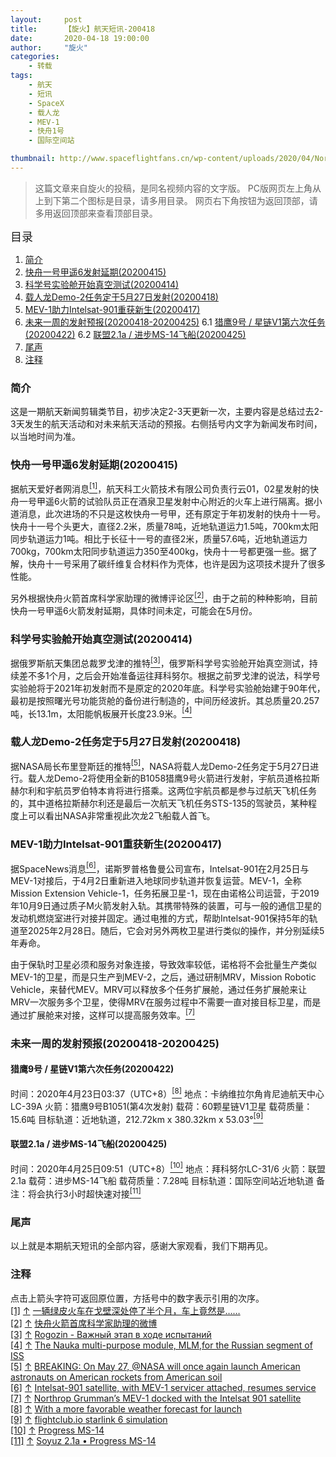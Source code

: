 ```yaml
---
layout:     post
title:      【旋火】航天短讯-200418
date:       2020-04-18 19:00:00
author:     "旋火"
categories:
    - 转载
tags:
    - 航天
    - 短讯
    - SpaceX
    - 载人龙
    - MEV-1
    - 快舟1号
    - 国际空间站

thumbnail: http://www.spaceflightfans.cn/wp-content/uploads/2020/04/Northrop-Grumman-Successfully-Completes-Historic-First-Docking-of-Mission-Extension-Vehicle-with-Intelsat-901-Satellite-1.jpg"
---
```

>这篇文章来自旋火的投稿，是同名视频内容的文字版。
>PC版网页左上角从上到下第二个图标是目录，请多用目录。
>网页右下角按钮为返回顶部，请多用返回顶部来查看顶部目录。

<escape><font size=4>目录</font></escape>

1. [简介](#简介)
2. [快舟一号甲遥6发射延期(20200415)](#快舟一号甲遥6发射延期-20200415)
3. [科学号实验舱开始真空测试(20200414)](#科学号实验舱开始真空测试-20200414)
4. [载人龙Demo-2任务定于5月27日发射(20200418)](#载人龙Demo-2任务定于5月27日发射-20200418)
5. [MEV-1助力Intelsat-901重获新生(20200417)](#MEV-1助力Intelsat-901重获新生-20200417)
6. [未来一周的发射预报(20200418-20200425)](#未来一周的发射预报-20200418-20200425)
   6.1 [猎鹰9号 / 星链V1第六次任务(20200422)](#猎鹰9号-星链V1第六次任务-20200422)
   6.2 [联盟2.1a / 进步MS-14飞船(20200425)](#联盟2.1a-进步MS-14飞船-20200425)
7. [尾声](#尾声)
8. [注释](#注释)

### 简介

这是一期航天新闻剪辑类节目，初步决定2-3天更新一次，主要内容是总结过去2-3天发生的航天活动和对未来航天活动的预报。右侧括号内文字为新闻发布时间，以当地时间为准。

### 快舟一号甲遥6发射延期(20200415)

据航天爱好者网消息<escape><a name = "ref_1_s" href="#ref_1_d"><sup>[1]</sup></a></escape>，航天科工火箭技术有限公司负责行云01，02星发射的快舟一号甲遥6火箭的试验队员正在酒泉卫星发射中心附近的火车上进行隔离。据小道消息，此次进场的不只是这枚快舟一号甲，还有原定于年初发射的快舟十一号。快舟十一号个头更大，直径2.2米，质量78吨，近地轨道运力1.5吨，700km太阳同步轨道运力1吨。相比于长征十一号的直径2米，质量57.6吨，近地轨道运力700kg，700km太阳同步轨道运力350至400kg，快舟十一号都更强一些。据了解，快舟十一号采用了碳纤维复合材料作为壳体，也许是因为这项技术提升了很多性能。

另外根据快舟火箭首席科学家助理的微博评论区<escape><a name = "ref_2_s" href="#ref_2_d"><sup>[2]</sup></a></escape>，由于之前的种种影响，目前快舟一号甲遥6火箭发射延期，具体时间未定，可能会在5月份。

### 科学号实验舱开始真空测试(20200414)

据俄罗斯航天集团总裁罗戈津的推特<escape><a name = "ref_3_s" href="#ref_3_d"><sup>[3]</sup></a></escape>，俄罗斯科学号实验舱开始真空测试，持续差不多1个月，之后会开始准备运往拜科努尔。根据之前罗戈津的说法，科学号实验舱将于2021年初发射而不是原定的2020年底。科学号实验舱始建于90年代，最初是按照曙光号功能货舱的备份进行制造的，中间历经波折。其总质量20.257吨，长13.1m，太阳能帆板展开长度23.9米。<escape><a name = "ref_4_s" href="#ref_4_d"><sup>[4]</sup></a></escape>

### 载人龙Demo-2任务定于5月27日发射(20200418)

据NASA局长布里登斯廷的推特<escape><a name = "ref_5_s" href="#ref_5_d"><sup>[5]</sup></a></escape>，NASA将载人龙Demo-2任务定于5月27日进行。载人龙Demo-2将使用全新的B1058猎鹰9号火箭进行发射，宇航员道格拉斯赫尔利和宇航员罗伯特本肯将进行搭乘。这两位宇航员都是参与过航天飞机任务的，其中道格拉斯赫尔利还是最后一次航天飞机任务STS-135的驾驶员，某种程度上可以看出NASA非常重视此次龙2飞船载人首飞。

### MEV-1助力Intelsat-901重获新生(20200417)

据SpaceNews消息<escape><a name = "ref_6_s" href="#ref_6_d"><sup>[6]</sup></a></escape>，诺斯罗普格鲁曼公司宣布，Intelsat-901在2月25日与MEV-1对接后，于4月2日重新进入地球同步轨道并恢复运营。MEV-1，全称Mission Extension Vehicle-1，任务拓展卫星-1，现在由诺格公司运营，于2019年10月9日通过质子M火箭发射入轨。其携带特殊的装置，可与一般的通信卫星的发动机燃烧室进行对接并固定。通过电推的方式，帮助Intelsat-901保持5年的轨道至2025年2月28日。随后，它会对另外两枚卫星进行类似的操作，并分别延续5年寿命。

由于保轨时卫星必须和服务对象连接，导致效率较低，诺格将不会批量生产类似MEV-1的卫星，而是只生产到MEV-2，之后，通过研制MRV，Mission Robotic Vehicle，来替代MEV。MRV可以释放多个任务扩展舱，通过任务扩展舱来让MRV一次服务多个卫星，使得MRV在服务过程中不需要一直对接目标卫星，而是通过扩展舱来对接，这样可以提高服务效率。<escape><a name = "ref_7_s" href="#ref_7_d"><sup>[7]</sup></a></escape>

### 未来一周的发射预报(20200418-20200425)

#### 猎鹰9号 / 星链V1第六次任务(20200422)

时间：2020年4月23日03:37（UTC+8）<escape><a name = "ref_8_s" href="#ref_8_d"><sup>[8]</sup></a></escape>
地点：卡纳维拉尔角肯尼迪航天中心LC-39A
火箭：猎鹰9号B1051(第4次发射)
载荷：60颗星链V1卫星
载荷质量：15.6吨
目标轨道：近地轨道，212.72km x 380.32km x 53.03°<escape><a name = "ref_9_s" href="#ref_9_d"><sup>[9]</sup></a></escape>

#### 联盟2.1a / 进步MS-14飞船(20200425)

时间：2020年4月25日09:51（UTC+8）<escape><a name = "ref_10_s" href="#ref_10_d"><sup>[10]</sup></a></escape>
地点：拜科努尔LC-31/6
火箭：联盟2.1a
载荷：进步MS-14飞船
载荷质量：7.28吨
目标轨道：国际空间站近地轨道
备注：将会执行3小时超快速对接<escape><a name = "ref_11_s" href="#ref_11_d"><sup>[11]</sup></a></escape>

### 尾声

以上就是本期航天短讯的全部内容，感谢大家观看，我们下期再见。

### 注释

点击上箭头字符可返回原位置，方括号中的数字表示引用的次序。
<escape></br><a name = "ref_1_d" href = "#ref_1_d">[1]</a></escape> <escape><a href = "#ref_1_s">↑</a></escape> <escape><a href = "http://www.spaceflightfans.cn/71231.html">一辆绿皮火车在戈壁深处停了半个月，车上竟然是……</a></br><a name = "ref_2_d" href = "#ref_2_d">[2]</a></escape> <escape><a href = "#ref_2_s">↑</a></escape> <escape><a href = "https://weibo.com/6065432153/IDrdbdH6G">快舟火箭首席科学家助理的微博</a></br><a name = "ref_3_d" href = "#ref_3_d">[3]</a></escape> <escape><a href = "#ref_3_s">↑</a></escape> <escape><a href = "https://twitter.com/Rogozin/status/1250840997845704706">Rogozin - Важный этап в ходе испытаний</a></br><a name = "ref_4_d" href = "#ref_4_d">[4]</a></escape> <escape><a href = "#ref_4_s">↑</a></escape> <escape><a href = "http://www.russianspaceweb.com/iss_fgb2.html">The Nauka multi-purpose module, MLM,for the Russian segment of ISS</a></br><a name = "ref_5_d" href = "#ref_5_d">[5]</a></escape> <escape><a href = "#ref_5_s">↑</a></escape> <escape><a href = "https://twitter.com/JimBridenstine/status/1251178705633841167">BREAKING: On May 27, @NASA will once again launch American astronauts on American rockets from American soil</a></br><a name = "ref_6_d" href = "#ref_6_d">[6]</a></escape> <escape><a href = "#ref_6_s">↑</a></escape> <escape><a href = "https://spacenews.com/intelsat-901-satellite-with-mev-1-servicer-attached-resumes-service/">Intelsat-901 satellite, with MEV-1 servicer attached, resumes service</a></br><a name = "ref_7_d" href = "#ref_7_d">[7]</a></escape> <escape><a href = "#ref_7_s">↑</a></escape> <escape><a href = "https://www.youtube.com/watch?v=pHrxDGafnV4">Northrop Grumman’s MEV-1 docked with the Intelsat 901 satellite</a></br><a name = "ref_8_d" href = "#ref_8_d">[8]</a></escape> <escape><a href = "#ref_8_s">↑</a></escape> <escape><a href = "https://twitter.com/SpaceX/status/1252344682807353344">With a more favorable weather forecast for launch</a></br><a name = "ref_9_d" href = "#ref_9_d">[9]</a></escape> <escape><a href = "#ref_9_s">↑</a></escape> <escape><a href = "https://flightclub.io/result/telemetry?id=ac89ce58-756b-4206-9020-9346d9d7d372">flightclub.io starlink 6 simulation</a></br><a name = "ref_10_d" href = "#ref_10_d">[10]</a></escape> <escape><a href = "#ref_10_s">↑</a></escape> <escape><a href = "https://nextspaceflight.com/launches/details/906">Progress MS-14</a></br><a name = "ref_11_d" href = "#ref_11_d">[11]</a></escape> <escape><a href = "#ref_11_s">↑</a></escape> <escape><a href = "http://www.spaceflightfans.cn/event/soyuz-2-1a-%e2%80%a2-progress-%d0%bcs-14%ef%bc%8875p%ef%bc%89%e8%b4%a7%e8%bf%90%e9%a3%9e%e8%88%b9-%e2%80%a2-%e5%9b%bd%e9%99%85%e7%a9%ba%e9%97%b4%e7%ab%99%e8%a1%a5%e7%bb%99%e4%bb%bb%e5%8a%a1?instance_id=3207">Soyuz 2.1a • Progress МS-14</a></escape>
